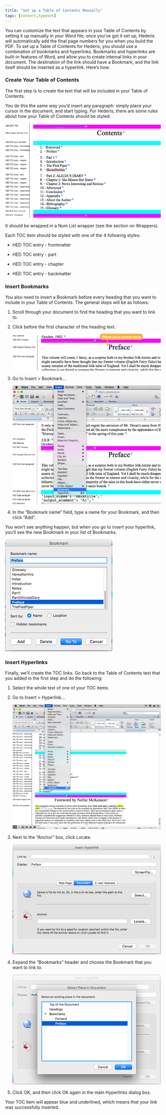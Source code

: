 ```yaml
---
title: "Set up a Table of Contents Manually"
tags: [convert,typeset]
---
```

 
<html><body><section data-type="chapter" class="hsecchapter" data-hederis-type="hsecchapter" id="setup-a-toc" data-pi-attrs="id: setup-a-toc; data-tags: convert,typeset;" role="doc-chapter" data-tags="convert,typeset" data-author-name=" " data-book-title=" " title="Set up a Table of Contents Manually"><p class="hblkp" data-hederis-type="hblkp" id="pLpRhoaSD">You can customize the text that appears in your Table of Contents by setting it up manually in your Word file; once you&#8217;ve got it set up, Hederis will automatically add the final page numbers for you when you build the PDF. To set up a Table of Contents for Hederis, you should use a combination of bookmarks and hyperlinks. Bookmarks and hyperlinks are built-in features of Word, and allow you to create internal links in your document. The destination of the link should have a Bookmark, and the link itself should be inserted as a hyperlink. Here&#8217;s how:</p><section class="hwprsubsection" data-hederis-type="hwprsubsection" id="pZ37C5PXD" data-type="subsection" title="Create Your Table of Contents"><h1 data-hederis-type="hblktitle" class="hblktitle" id="pISEzOpVI">Create Your Table of Contents</h1><p class="hblkp" data-hederis-type="hblkp" id="pWzX1F41k">The first step is to create the text that will be included in your Table of Contents.</p><p class="hblkp" data-hederis-type="hblkp" id="pJ1XGRQ2l">You do this the same way you&#8217;d insert any paragraph: simply place your cursor in the document, and start typing. For Hederis, there are some rules about how your Table of Contents should be styled:</p><img data-hederis-type="hblkimg" class="hblkimg" id="pft75T2rh" src="/images/toc0_1.png" data-img-src="/images/toc0_1.png"/><p class="hblkp" data-hederis-type="hblkp" id="pCSuBPsji">It should be wrapped in a Num List wrapper (see the section on Wrappers).</p><p class="hblkp" data-hederis-type="hblkp" id="pqqWJcaB0">Each TOC item should be styled with one of the 4 following styles:</p><ul class="hwprbulletlist" data-hederis-type="hwprbulletlist" id="pbXHyFckv"><li class="hblkuli" data-hederis-type="hblkuli" id="likbqzGA3R"><p class="hblkuli" data-hederis-type="hblklip" id="pSkVNUN9r">HED TOC entry - frontmatter</p></li><li class="hblkuli" data-hederis-type="hblkuli" id="li5esNAYwd"><p class="hblkuli" data-hederis-type="hblklip" id="pQk1SATJw">HED TOC entry - part</p></li><li class="hblkuli" data-hederis-type="hblkuli" id="li0QLDjQwU"><p class="hblkuli" data-hederis-type="hblklip" id="p9OdZvWDg">HED TOC entry - chapter</p></li><li class="hblkuli" data-hederis-type="hblkuli" id="liT1lmRUA8"><p class="hblkuli" data-hederis-type="hblklip" id="pCSRPshjb">HED TOC entry - backmatter</p></li></ul></section><section class="hwprsubsection" data-hederis-type="hwprsubsection" id="pp7tPa33o" data-type="subsection" title="Insert Bookmarks"><h1 data-hederis-type="hblktitle" class="hblktitle" id="pPEzc9wvY">Insert Bookmarks</h1><p class="hblkp" data-hederis-type="hblkp" id="plYs9ukXr">You also need to insert a Bookmark before every heading that you want to include in your Table of Contents. The general steps will be as follows:</p><ol class="hwprnumlist" data-hederis-type="hwprnumlist" id="p4Hwuqjdo"><li class="hblkoli" data-hederis-type="hblkoli" id="lii7Rob1XN"><p class="hblkoli" data-hederis-type="hblklip" id="phgF5h2J0">Scroll through your document to find the heading that you want to link to.</p></li><li class="hblkoli" data-hederis-type="hblkoli" id="liREe9e8re"><p class="hblkoli" data-hederis-type="hblklip" id="pBlQb3Syu">Click before the first character of the heading text.</p><img data-hederis-type="hblkimg" class="hblkimg" id="pzdIMaUyz" src="/images/toc1_1.png" data-img-src="/images/toc1_1.png"/></li><li class="hblkoli" data-hederis-type="hblkoli" id="lij0PnKQhf"><p class="hblkoli" data-hederis-type="hblklip" id="pjKRVdUeM">Go to Insert &gt; Bookmark&#8230;</p><img data-hederis-type="hblkimg" class="hblkimg" id="pxUMTSGis" src="/images/toc1_2.png" data-img-src="/images/toc1_2.png"/></li><li class="hblkoli" data-hederis-type="hblkoli" id="lievy5k6mb"><p class="hblkoli" data-hederis-type="hblklip" id="pUvb47oYC">In the &#8220;Bookmark name&#8221; field, type a name for your Bookmark, and then click &#8220;Add&#8221;.</p></li></ol><p class="hblkp" data-hederis-type="hblkp" id="phHnDRxAK">You won&#8217;t see anything happen, but when you go to insert your hyperlink, you&#8217;ll see the new Bookmark in your list of Bookmarks.</p><img data-hederis-type="hblkimg" class="hblkimg" id="pAAQ1Dn18" src="/images/toc1_3.png" data-img-src="/images/toc1_3.png"/></section><section class="hwprsubsection" data-hederis-type="hwprsubsection" id="p93ReXhff" data-type="subsection" title="Insert Hyperlinks"><h1 data-hederis-type="hblktitle" class="hblktitle" id="pdfAb4MTa">Insert Hyperlinks</h1><p class="hblkp" data-hederis-type="hblkp" id="pnVF7W7NJ">Finally, we&#8217;ll create the TOC links. Go back to the Table of Contents text that you added in the first step and do the following:</p><ol class="hwprnumlist" data-hederis-type="hwprnumlist" id="pF8bFYREH"><li class="hblkoli" data-hederis-type="hblkoli" id="liLvIHaMn4"><p class="hblkoli" data-hederis-type="hblklip" id="pyCnlqPUR">Select the whole text of one of your TOC items.</p></li><li class="hblkoli" data-hederis-type="hblkoli" id="liRcPD4Zwv"><p class="hblkoli" data-hederis-type="hblklip" id="pzFg9VMUp">Go to Insert &gt; Hyperlink&#8230;</p><img data-hederis-type="hblkimg" class="hblkimg" id="pjfR1lDW4" src="/images/hyperlink1.png" data-img-src="/images/hyperlink1.png"/></li><li class="hblkoli" data-hederis-type="hblkoli" id="liGt2J1Nhf"><p class="hblkoli" data-hederis-type="hblklip" id="peDycjF6n">Next to the &#8220;Anchor&#8221; box, click Locate.</p><img data-hederis-type="hblkimg" class="hblkimg" id="psNHSXROy" src="/images/hyperlink2.png" data-img-src="/images/hyperlink2.png"/></li><li class="hblkoli" data-hederis-type="hblkoli" id="liji8zQTYV"><p class="hblkoli" data-hederis-type="hblklip" id="phu7JZwTp">Expand the &#8220;Bookmarks&#8221; header and choose the Bookmark that you want to link to.</p><img data-hederis-type="hblkimg" class="hblkimg" id="p3Ox62WFx" src="/images/hyperlink4.png" data-img-src="/images/hyperlink4.png"/></li><li class="hblkoli" data-hederis-type="hblkoli" id="lizgMbnTVo"><p class="hblkoli" data-hederis-type="hblklip" id="pM06gXsHJ">Click OK, and then click OK again in the main Hyperlinks dialog box.</p></li></ol><p class="hblkp" data-hederis-type="hblkp" id="ptHKAA5T0">Your TOC item will appear blue and underlined, which means that your link was successfully inserted.</p></section></section></body></html>
